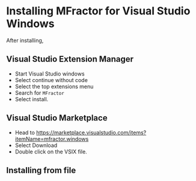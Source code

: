 # Installing MFractor for Visual Studio Windows

After installing,

## Visual Studio Extension Manager

* Start Visual Studio windows
* Select continue without code
* Select the top extensions menu
* Search for `MFractor`
* Select install.

## Visual Studio Marketplace

 * Head to https://marketplace.visualstudio.com/items?itemName=mfractor.windows
 * Select Download
 * Double click on the VSIX file.

## Installing from file

